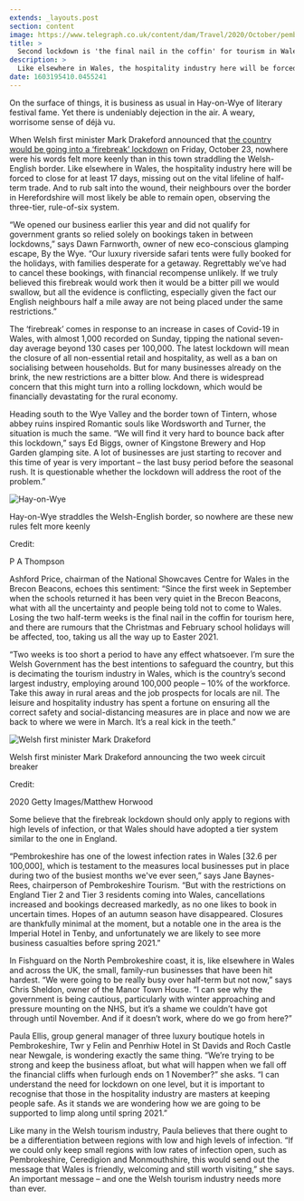 ```yaml
--- 
extends: _layouts.post 
section: content 
image: https://www.telegraph.co.uk/content/dam/Travel/2020/October/pembrokshire-coast-path.jpg?impolicy=logo-overlay 
title: > 
  Second lockdown is 'the final nail in the coffin' for tourism in Wales 
description: > 
  Like elsewhere in Wales, the hospitality industry here will be forced to close for at least 17 days, missing out on the vital lifeline of half-term trade.I’m sure the Welsh Government has the best intentions to safeguard the country, but this is decimating the tourism industry in Wales, which is the country’s second largest industry, employing around 100,000 people – 10% of the workforce.The leisure and hospitality industry has spent a fortune on ensuring all the correct safety and social-distancing measures are in place and now we are back to where we were in March.“I can understand the need for lockdown on one level, but it is important to recognise that those in the hospitality industry are masters at keeping people safe.An important message – and one the Welsh tourism industry needs more than ever. 
date: 1603195410.0455241 
--- 
```

<div><p>On the surface of things, it is business as usual in Hay-on-Wye of literary festival fame. Yet there is undeniably dejection in the air. A weary, worrisome sense of d&#233;j&#224; vu.</p>
<p>When Welsh first minister Mark Drakeford announced that <a href="https://www.telegraph.co.uk/news/2020/10/20/wales-lockdown-fire-break-latest-local-rules-welsh-restrictions/" target="_blank">the country would be going into a &#8216;firebreak&#8217; lockdown</a> on Friday, October 23, nowhere were his words felt more keenly than in this town straddling the Welsh-English border. Like elsewhere in Wales, the hospitality industry here will be forced to close for at least 17 days, missing out on the vital lifeline of half-term trade. And to rub salt into the wound, their neighbours over the border in Herefordshire will most likely be able to remain open, observing the three-tier, rule-of-six system.</p>
<p>&#8220;We opened our business earlier this year and did not qualify for government grants so relied solely on bookings taken in between lockdowns,&#8221; says Dawn Farnworth, owner of new eco-conscious glamping escape, By the Wye. &#8220;Our luxury riverside safari tents were fully booked for the holidays, with families desperate for a getaway. Regrettably we&#8217;ve had to cancel these bookings, with financial recompense unlikely. If we truly believed this firebreak would work then it would be a bitter pill we would swallow, but all the evidence is conflicting, especially given the fact our English neighbours half a mile away are not being placed under the same restrictions.&#8221;</p>
<p>The &#8216;firebreak&#8217; comes in response to an increase in cases of Covid-19 in Wales, with almost 1,000 recorded on Sunday, tipping the national seven-day average beyond 130 cases per 100,000. The latest lockdown will mean the closure of all non-essential retail and hospitality, as well as a ban on socialising between households. But for many businesses already on the brink, the new restrictions are a bitter blow. And there is widespread concern that this might turn into a rolling lockdown, which would be financially devastating for the rural economy.</p>
<p>Heading south to the Wye Valley and the border town of Tintern, whose abbey ruins inspired Romantic souls like Wordsworth and Turner, the situation is much the same. &#8220;We will find it very hard to bounce back after this lockdown,&#8221; says Ed Biggs, owner of Kingstone Brewery and Hop Garden glamping site. A lot of businesses are just starting to recover and this time of year is very important &#8211; the last busy period before the seasonal rush. It is questionable whether the lockdown will address the root of the problem.&#8221;</p>

<span class="article-body-image-image-container">
<img class="responsive lazy-image__img article-body-image-image" src="/content/dam/Travel/2020/October/hay-on-wye.jpg?imwidth=480" alt="Hay-on-Wye">

</span>
<p class="article-body-image-caption">Hay-on-Wye straddles the Welsh-English border, so nowhere are these new rules felt more keenly</p>
<p class="article-body-image-copyright">
<p class="article-body-image-copyright-label">Credit:</p>
P A Thompson
</p>


<p>Ashford Price, chairman of the National Showcaves Centre for Wales in the Brecon Beacons, echoes this sentiment: &#8220;Since the first week in September when the schools returned it has been very quiet in the Brecon Beacons, what with all the uncertainty and people being told not to come to Wales. Losing the two half-term weeks is the final nail in the coffin for tourism here, and there are rumours that the Christmas and February school holidays will be affected, too, taking us all the way up to Easter 2021.</p>
<p>&#8220;Two weeks is too short a period to have any effect whatsoever. I&#8217;m sure the Welsh Government has the best intentions to safeguard the country, but this is decimating the tourism industry in Wales, which is the country&#8217;s second largest industry, employing around 100,000 people &#8211; 10% of the workforce. Take this away in rural areas and the job prospects for locals are nil. The leisure and hospitality industry has spent a fortune on ensuring all the correct safety and social-distancing measures are in place and now we are back to where we were in March. It&#8217;s a real kick in the teeth.&#8221;</p>

<span class="article-body-image-image-container">
<img class="responsive lazy-image__img article-body-image-image" src="/content/dam/Travel/2020/October/mark-drakeford-firebreak.jpg?imwidth=480" alt="Welsh first minister Mark Drakeford ">

</span>
<p class="article-body-image-caption">Welsh first minister Mark Drakeford announcing the two week circuit breaker</p>
<p class="article-body-image-copyright">
<p class="article-body-image-copyright-label">Credit:</p>
2020 Getty Images/Matthew Horwood
</p>


<p>Some believe that the firebreak lockdown should only apply to regions with high levels of infection, or that Wales should have adopted a tier system similar to the one in England.&#160;&#160;</p>
<p>&#8220;Pembrokeshire has one of the lowest infection rates in Wales [32.6 per 100,000], which is testament to the measures local businesses put in place during two of the busiest months we've ever seen,&#8221; says Jane Baynes-Rees, chairperson of Pembrokeshire Tourism. &#8220;But with the restrictions on England Tier 2 and Tier 3 residents coming into Wales, cancellations increased and bookings decreased markedly, as no one likes to book in uncertain times. Hopes of an autumn season have disappeared. Closures are thankfully minimal at the moment, but a notable one in the area is the Imperial Hotel in Tenby, and unfortunately we are likely to see more business casualties before spring 2021.&#8221;</p>
<p>In Fishguard on the North Pembrokeshire coast, it is, like elsewhere in Wales and across the UK, the small, family-run businesses that have been hit hardest. &#8220;We were going to be really busy over half-term but not now,&#8221; says Chris Sheldon, owner of the Manor Town House. &#8220;I can see why the government is being cautious, particularly with winter approaching and pressure mounting on the NHS, but it&#8217;s a shame we couldn&#8217;t have got through until November. And if it doesn&#8217;t work, where do we go from here?&#8221;&#160;</p>
<p>Paula Ellis, group general manager of three luxury boutique hotels in Pembrokeshire, Twr y Felin and Penrhiw Hotel in St Davids and Roch Castle near Newgale, is wondering exactly the same thing. &#8220;We&#8217;re trying to be strong and keep the business afloat, but what will happen when we fall off the financial cliffs when furlough ends on 1 November?&#8221; she asks. &#8220;I can understand the need for lockdown on one level, but it is important to recognise that those in the hospitality industry are masters at keeping people safe. As it stands we are wondering how we are going to be supported to limp along until spring 2021.&#8221;</p>
<p>Like many in the Welsh tourism industry, Paula believes that there ought to be a differentiation between regions with low and high levels of infection. &#8220;If we could only keep small regions with low rates of infection open, such as Pembrokeshire, Ceredigion and Monmouthshire, this would send out the message that Wales is friendly, welcoming and still worth visiting,&#8221; she says. An important message &#8211; and one the Welsh tourism industry needs more than ever.</p>
<p></p>
</div>